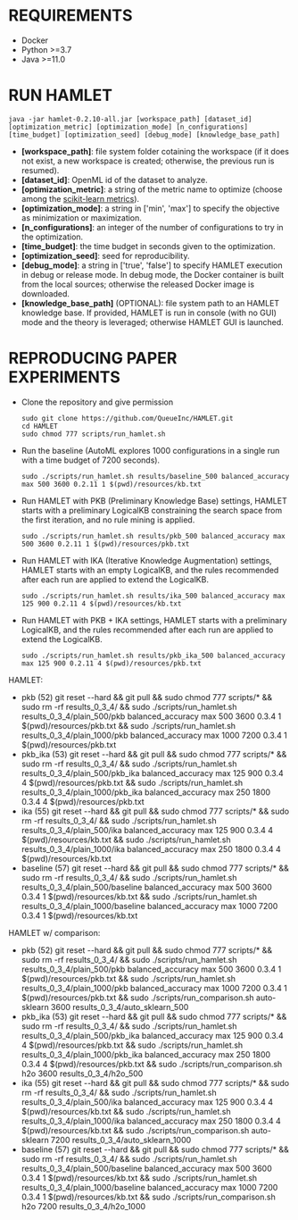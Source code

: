 # REQUIREMENTS
- Docker
- Python >=3.7
- Java >=11.0

# RUN HAMLET

    java -jar hamlet-0.2.10-all.jar [workspace_path] [dataset_id] [optimization_metric] [optimization_mode] [n_configurations] [time_budget] [optimization_seed] [debug_mode] [knowledge_base_path]

- **[workspace_path]**: file system folder cotaining the workspace (if it does not exist, a new workspace is created; otherwise, the previous run is resumed).
- **[dataset_id]**: OpenML id of the dataset to analyze.
- **[optimization_metric]**: a string of the metric name to optimize (choose among the [scikit-learn metrics](https://scikit-learn.org/stable/modules/model_evaluation.html#scoring-parameter)).
- **[optimization_mode]**: a string in ['min', 'max'] to specify the objective as minimization or maximization.
- **[n_configurations]**: an integer of the number of configurations to try in the optimization.
- **[time_budget]**: the time budget in seconds given to the optimization.
- **[optimization_seed]**: seed for reproducibility.
- **[debug_mode]**: a string in ['true', 'false'] to specify HAMLET execution in debug or release mode. In debug mode, the Docker container is built from the local sources; otherwise the released Docker image is downloaded.
- **[knowledge_base_path]** (OPTIONAL): file system path to an HAMLET knowledge base. If provided, HAMLET is run in console (with no GUI) mode and the theory is leveraged; otherwise HAMLET GUI is launched.


# REPRODUCING PAPER EXPERIMENTS

- Clone the repository and give permission

      sudo git clone https://github.com/QueueInc/HAMLET.git
      cd HAMLET
      sudo chmod 777 scripts/run_hamlet.sh

- Run the baseline (AutoML explores 1000 configurations in a single run with a time budget of 7200 seconds).

      sudo ./scripts/run_hamlet.sh results/baseline_500 balanced_accuracy max 500 3600 0.2.11 1 $(pwd)/resources/kb.txt

- Run HAMLET with PKB (Preliminary Knowledge Base) settings, HAMLET starts with a preliminary LogicalKB constraining the search space from the first iteration, and no rule mining is applied.

      sudo ./scripts/run_hamlet.sh results/pkb_500 balanced_accuracy max 500 3600 0.2.11 1 $(pwd)/resources/pkb.txt

- Run HAMLET with IKA (Iterative Knowledge Augmentation) settings, HAMLET starts with an empty LogicalKB, and the rules recommended after each run are applied to extend the LogicalKB.

      sudo ./scripts/run_hamlet.sh results/ika_500 balanced_accuracy max 125 900 0.2.11 4 $(pwd)/resources/kb.txt

- Run HAMLET with PKB + IKA settings, HAMLET starts with a preliminary LogicalKB, and the rules recommended after each run are applied to extend the LogicalKB.

      sudo ./scripts/run_hamlet.sh results/pkb_ika_500 balanced_accuracy max 125 900 0.2.11 4 $(pwd)/resources/pkb.txt


HAMLET:
- pkb (52)
git reset --hard && git pull && sudo chmod 777 scripts/* && sudo rm -rf results_0_3_4/ && sudo ./scripts/run_hamlet.sh results_0_3_4/plain_500/pkb balanced_accuracy max 500 3600 0.3.4 1 $(pwd)/resources/pkb.txt && sudo ./scripts/run_hamlet.sh results_0_3_4/plain_1000/pkb balanced_accuracy max 1000 7200 0.3.4 1 $(pwd)/resources/pkb.txt
- pkb_ika (53)
git reset --hard && git pull && sudo chmod 777 scripts/* && sudo rm -rf results_0_3_4/ && sudo ./scripts/run_hamlet.sh results_0_3_4/plain_500/pkb_ika balanced_accuracy max 125 900 0.3.4 4 $(pwd)/resources/pkb.txt && sudo ./scripts/run_hamlet.sh results_0_3_4/plain_1000/pkb_ika balanced_accuracy max 250 1800 0.3.4 4 $(pwd)/resources/pkb.txt 
- ika (55)
git reset --hard && git pull && sudo chmod 777 scripts/* && sudo rm -rf results_0_3_4/ && sudo ./scripts/run_hamlet.sh results_0_3_4/plain_500/ika balanced_accuracy max 125 900 0.3.4 4 $(pwd)/resources/kb.txt && sudo ./scripts/run_hamlet.sh results_0_3_4/plain_1000/ika balanced_accuracy max 250 1800 0.3.4 4 $(pwd)/resources/kb.txt
- baseline (57)
git reset --hard && git pull && sudo chmod 777 scripts/* && sudo rm -rf results_0_3_4/ && sudo ./scripts/run_hamlet.sh results_0_3_4/plain_500/baseline balanced_accuracy max 500 3600 0.3.4 1 $(pwd)/resources/kb.txt && sudo ./scripts/run_hamlet.sh results_0_3_4/plain_1000/baseline balanced_accuracy max 1000 7200 0.3.4 1 $(pwd)/resources/kb.txt


HAMLET w/ comparison:
- pkb (52)
git reset --hard && git pull && sudo chmod 777 scripts/* && sudo rm -rf results_0_3_4/ && sudo ./scripts/run_hamlet.sh results_0_3_4/plain_500/pkb balanced_accuracy max 500 3600 0.3.4 1 $(pwd)/resources/pkb.txt && sudo ./scripts/run_hamlet.sh results_0_3_4/plain_1000/pkb balanced_accuracy max 1000 7200 0.3.4 1 $(pwd)/resources/pkb.txt && sudo ./scripts/run_comparison.sh auto-sklearn 3600 results_0_3_4/auto_sklearn_500
- pkb_ika (53)
git reset --hard && git pull && sudo chmod 777 scripts/* && sudo rm -rf results_0_3_4/ && sudo ./scripts/run_hamlet.sh results_0_3_4/plain_500/pkb_ika balanced_accuracy max 125 900 0.3.4 4 $(pwd)/resources/pkb.txt && sudo ./scripts/run_hamlet.sh results_0_3_4/plain_1000/pkb_ika balanced_accuracy max 250 1800 0.3.4 4 $(pwd)/resources/pkb.txt && sudo ./scripts/run_comparison.sh h2o 3600 results_0_3_4/h2o_500
- ika (55)
git reset --hard && git pull && sudo chmod 777 scripts/* && sudo rm -rf results_0_3_4/ && sudo ./scripts/run_hamlet.sh results_0_3_4/plain_500/ika balanced_accuracy max 125 900 0.3.4 4 $(pwd)/resources/kb.txt && sudo ./scripts/run_hamlet.sh results_0_3_4/plain_1000/ika balanced_accuracy max 250 1800 0.3.4 4 $(pwd)/resources/kb.txt && sudo ./scripts/run_comparison.sh auto-sklearn 7200 results_0_3_4/auto_sklearn_1000
- baseline (57)
git reset --hard && git pull && sudo chmod 777 scripts/* && sudo rm -rf results_0_3_4/ && sudo ./scripts/run_hamlet.sh results_0_3_4/plain_500/baseline balanced_accuracy max 500 3600 0.3.4 1 $(pwd)/resources/kb.txt && sudo ./scripts/run_hamlet.sh results_0_3_4/plain_1000/baseline balanced_accuracy max 1000 7200 0.3.4 1 $(pwd)/resources/kb.txt && sudo ./scripts/run_comparison.sh h2o 7200 results_0_3_4/h2o_1000


